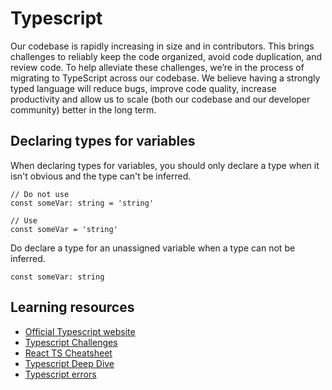 # Typescript

Our codebase is rapidly increasing in size and in contributors. This brings challenges to reliably keep the code organized, avoid code duplication, and review code. To help alleviate these challenges, we’re in the process of migrating to TypeScript across our codebase. We believe having a strongly typed language will reduce bugs, improve code quality, increase productivity and allow us to scale (both our codebase and our developer community) better in the long term.

## Declaring types for variables

When declaring types for variables, you should only declare a type when it isn't obvious and the type can't be inferred.

```
// Do not use
const someVar: string = 'string'

// Use
const someVar = 'string'
```

Do declare a type for an unassigned variable when a type can not be inferred.

```
const someVar: string
```

## Learning resources

- [Official Typescript website](https://www.typescriptlang.org/)
- [Typescript Challenges](https://github.com/type-challenges/type-challenges)
- [React TS Cheatsheet](https://react-typescript-cheatsheet.netlify.app/)
- [Typescript Deep Dive](https://basarat.gitbook.io/typescript/)
- [Typescript errors](https://typescript.tv/errors/)
